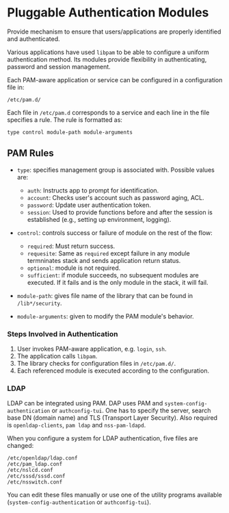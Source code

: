 # Pluggable Authentication Modules

Provide mechanism to ensure that users/applications are properly identified and authenticated.

Various applications have used `libpam` to be able to configure a uniform authentication method. Its modules provide flexibility in authenticating, password and session management.

Each PAM-aware application or service can be configured in a configuration file in:

```plaintext
/etc/pam.d/
```

Each file in `/etc/pam.d` corresponds to a service and each line in the file specifies a rule. The rule is formatted as:

```plaintext
type control module-path module-arguments
```

## PAM Rules

- `type`: specifies management group is associated with. Possible values are:
  - `auth`: Instructs app to prompt for identification.
  - `account`: Checks user's account such as password aging, ACL.
  - `password`: Update user authentication token.
  - `session`: Used to provide functions before and after the session is established (e.g., setting up environment, logging).

- `control`: controls success or failure of module on the rest of the flow:
  - `required`: Must return success.
  - `requesite`: Same as `required` except failure in any module termninates stack and sends application return status.
  - `optional`: module is not required.
  - `sufficient`: if module succeeds, no subsequent modules are executed. If it fails and is the only module in the stack, it will fail.

- `module-path`: gives file name of the library that can be found in `/lib*/security`.
- `module-arguments`: given to modify the PAM module's behavior.

### Steps Involved in Authentication

1) User invokes PAM-aware application, e.g. `login`, `ssh`.
2) The application calls `libpam`.
3) The library checks for configuration files in `/etc/pam.d/`.
4) Each referenced module is executed according to the configuration.

### LDAP

LDAP can be integrated using PAM.
DAP uses PAM and `system-config-authentication` or `authconfig-tui`. One has to specify the server, search base DN (domain name) and TLS (Transport Layer Security). Also required is `openldap-clients`, `pam ldap` and `nss-pam-ldapd`.

When you configure a system for LDAP authentication, five files are changed:

```plaintext
/etc/openldap/ldap.conf
/etc/pam_ldap.conf
/etc/nslcd.conf
/etc/sssd/sssd.conf
/etc/nsswitch.conf
```

You can edit these files manually or use one of the utility programs available (`system-config-authentication` or `authconfig-tui`).
